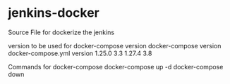 # jenkins-docker
Source File for dockerize the jenkins

version to be used for docker-compose version
docker-compose version      docker-compose.yml version
1.25.0                         3.3
1.27.4                         3.8


Commands for docker-compose
docker-compose up -d
docker-compose down 